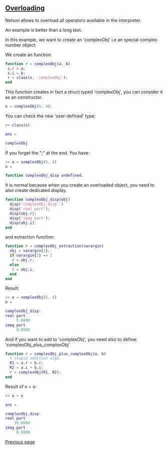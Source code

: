 ## [Overloading](OVERLOADING.md)

Nelson allows to overload all operators available in the interpreter.

An example is better than a long text.

In this example, we want to create an 'complexObj' i.e an special complex number object.

We create an function:

```matlab
function r = complexObj(a, b)
 s.r = a;
 s.i = b;
 r = class(s, 'complexObj');
end
```

This function creates in fact a struct typed 'complexObj', you can consider it as an constructor.

```matlab
o = complexObj(5, 4);
```

You can check the new 'user-defined' type:

```matlab
>> class(o)

ans =

complexObj
```

If you forget the ";" at the end. You have:

```matlab
>> o = complexObj(5, 4)
o =

function complexObj_disp undefined.
```

It is normal because when you create an overloaded object, you need to also create dedicated display.

```matlab
function complexObj_disp(obj)
  disp('complexObj_disp:')
  disp('real part');
  disp(obj.r);
  disp('imag part');
  disp(obj.i);
end
```

and extraction function:

```matlab
function r = complexObj_extraction(varargin)
  obj = varargin{1};
  if varargin{2} == 1
   r = obj.r;
  else
   r = obj.i;
  end
end
```

Result:

```matlab
>> o = complexObj(5, 4)
o =

complexObj_disp:
real part
     5.0000
imag part
     4.0000
```

And if you want to add to 'complexObj', you need also to define: 'complexObj_plus_complexObj'

```matlab
function r = complexObj_plus_complexObj(a, b)
  % stupid addition algo.
  R1 = a.r + b.r;
  R2 = a.i + b.i;
  r = complexObj(R1, R2);
end
```

Result of o + o:

```matlab
>> o + o

ans =

complexObj_disp:
real part
    10.0000
imag part
     8.0000
```

[Previous page](FEATURES.md)
